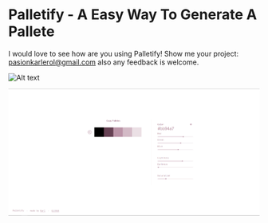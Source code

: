 # Palletify - A Easy Way To Generate A Pallete

I would love to see how are you using Palletify! Show me your project: [pasionkarlerol@gmail.com](mailto:pasionkarlerol@gmail.com) also any feedback is welcome.

![Alt text](/docs/gif1.png?raw=true "Gif")

![Alt text](/docs/1.png?raw=true "Example1")
